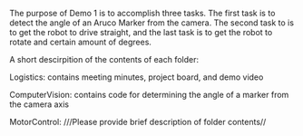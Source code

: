 The purpose of Demo 1 is to accomplish three tasks. The first task is to detect the angle of an Aruco Marker from the camera. 
The second task to is to get the robot to drive straight, and the last task is to get the robot to rotate and certain amount of degrees.

A short descirpition of the contents of each folder:

Logistics: contains meeting minutes, project board, and demo video

ComputerVision: contains code for determining the angle of a marker from the camera axis

MotorControl: ///Please provide brief description of folder contents//


